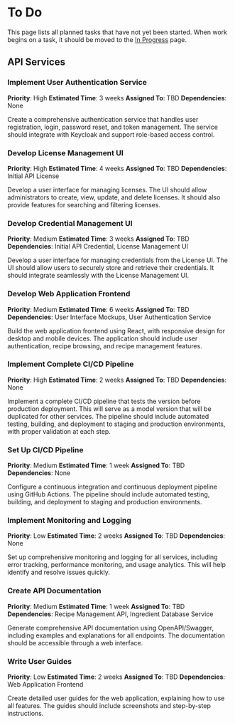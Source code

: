 # To Do

This page lists all planned tasks that have not yet been started. When work begins on a task, it should be moved to the [In Progress](in-progress.md) page.

## API Services

### Implement User Authentication Service

**Priority**: High
**Estimated Time**: 3 weeks
**Assigned To**: TBD
**Dependencies**: None

Create a comprehensive authentication service that handles user registration, login, password reset, and token management. The service should integrate with Keycloak and support role-based access control.

### Develop License Management UI

**Priority**: High
**Estimated Time**: 4 weeks
**Assigned To**: TBD
**Dependencies**: Initial API License

Develop a user interface for managing licenses. The UI should allow administrators to create, view, update, and delete licenses. It should also provide features for searching and filtering licenses.

### Develop Credential Management UI

**Priority**: Medium
**Estimated Time**: 3 weeks
**Assigned To**: TBD
**Dependencies**: Initial API Credential, License Management UI

Develop a user interface for managing credentials from the License UI. The UI should allow users to securely store and retrieve their credentials. It should integrate seamlessly with the License Management UI.

### Develop Web Application Frontend

**Priority**: Medium
**Estimated Time**: 6 weeks
**Assigned To**: TBD
**Dependencies**: User Interface Mockups, User Authentication Service

Build the web application frontend using React, with responsive design for desktop and mobile devices. The application should include user authentication, recipe browsing, and recipe management features.

### Implement Complete CI/CD Pipeline

**Priority**: High
**Estimated Time**: 2 weeks
**Assigned To**: TBD
**Dependencies**: None

Implement a complete CI/CD pipeline that tests the version before production deployment. This will serve as a model version that will be duplicated for other services. The pipeline should include automated testing, building, and deployment to staging and production environments, with proper validation at each step.

### Set Up CI/CD Pipeline

**Priority**: Medium
**Estimated Time**: 1 week
**Assigned To**: TBD
**Dependencies**: None

Configure a continuous integration and continuous deployment pipeline using GitHub Actions. The pipeline should include automated testing, building, and deployment to staging and production environments.

### Implement Monitoring and Logging

**Priority**: Low
**Estimated Time**: 2 weeks
**Assigned To**: TBD
**Dependencies**: None

Set up comprehensive monitoring and logging for all services, including error tracking, performance monitoring, and usage analytics. This will help identify and resolve issues quickly.

### Create API Documentation

**Priority**: Medium
**Estimated Time**: 1 week
**Assigned To**: TBD
**Dependencies**: Recipe Management API, Ingredient Database Service

Generate comprehensive API documentation using OpenAPI/Swagger, including examples and explanations for all endpoints. The documentation should be accessible through a web interface.

### Write User Guides

**Priority**: Low
**Estimated Time**: 2 weeks
**Assigned To**: TBD
**Dependencies**: Web Application Frontend

Create detailed user guides for the web application, explaining how to use all features. The guides should include screenshots and step-by-step instructions.
